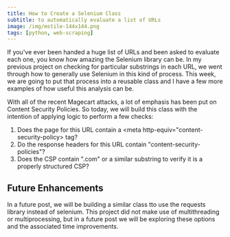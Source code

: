 ```yaml
---
title: How to Create a Selenium Class
subtitle: to automatically evaluate a list of URLs 
image: /img/mstile-144x144.png
tags: [python, web-scraping]
---
```


If you've ever been handed a huge list of URLs and been asked to evaluate each one, you know how amazing the Selenium library can be. In my previous project on checking for particular substrings in each URL, we went through how to generally use Selenium in this kind of process. This week, we are going to put that process into a reusable class and I have a few more examples of how useful this analysis can be. 

With all of the recent Magecart attacks, a lot of emphasis has been put on Content Security Policies. So today, we will build this class with the intention of applying logic to perform a few checks: 
1. Does the page for this URL contain a <meta http-equiv="content-security-policy> tag?
2. Do the response headers for this URL contain "content-security-policies"?
3. Does the CSP contain ".com" or a similar substring to verify it is a properly structured CSP? 

## Future Enhancements 
In a future post, we will be building a similar class tto use the requests library instead of selenium. 
This project did not make use of multithreading or multiprocessing, but in a future post we will be exploring these options and the associated time improvements.
